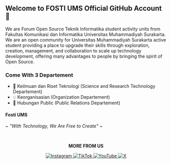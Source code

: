 ## Welcome to FOSTI UMS Official GitHub Account 🐧
We are Forum Open Source Teknik Informatika student activity units from Fakultas Komunikasi dan Informatika Universitas Muhammadiyah Surakarta. We are an open community for Universitas Muhammadiyah Surakarta active student providing a place to upgrade their skills through exploration, creation, management, and collaboration to scale up technology development, offering many advantages to people by bringing the spirit of Open Source.

### Come With 3 Departement
- 📡 Keilmuan dan Riset Teknologi (Science and Research Technology Departement)
- 💡 Keorganisasian (Organization Departement)
- 📸 Hubungan Public (Public Relations Departement)

#### Fosti UMS
~ *"With Technology, We Are Free to Create"* ~

<br/>
<p align="center"><b>MORE FROM US</b></p>
<p align="center">
  <a href="https://instagram.com/fosti_ums" target="_blank">
    <img alt="Instagram" src="https://img.shields.io/badge/Instagram-%23E4405F.svg?&style=for-the-badge&logo=instagram&logoColor=white" />
  </a>
  <a href="https://tiktok.com/@fosti.ums" target="_blank">
    <img alt="TikTok" src="https://img.shields.io/static/v1?style=for-the-badge&message=TikTok&color=000000&logo=TikTok&logoColor=FFFFFF&label=" />
  </a>
  <a href="https://www.youtube.com/@fostiums" target="_blank">
    <img alt="YouTube" src="https://img.shields.io/static/v1?style=for-the-badge&message=YouTube&color=FF0000&logo=youtube&logoColor=FFFFFF&label=" />
  </a>
  <a href="https://twitter.com/fostiums" target="_blank">
    <img alt="X" src="https://img.shields.io/badge/FOSTIUMS-%23000000.svg?&style=for-the-badge&logo=X&logoColor=white"
  </a>
</p>
